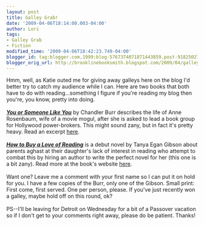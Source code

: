 ```yaml
---
layout: post
title: Galley Grab!
date: '2009-04-06T18:14:00.003-04:00'
author: Lori
tags:
- Galley Grab
- Fiction
modified_time: '2009-04-06T18:42:23.749-04:00'
blogger_id: tag:blogger.com,1999:blog-5767374071871443859.post-9182502775662257811
blogger_orig_url: http://brooklinebooksmith.blogspot.com/2009/04/galley-grab.html
---
```


Hmm, well, as Katie outed me for giving away galleys here on the blog I'd better try to catch my audience while I can.  Here are two books that both have to do with reading...something I figure if you're reading my blog then you're, you know, pretty into doing.<br /><br /><strong><em><a href="http://brookline.booksense.com/NASApp/store/Product?s=showproduct&amp;isbn=9780061715655">You or Someone Like You</a></em></strong> by Chandler Burr describes the life of Anne Rosenbaum, wife of a movie mogul, after she is asked to lead a book group for Hollywood power-brokers. This might sound zany, but in fact it's pretty heavy. Read an excerpt <a href="http://narrativemagazine.com/node/469/">here</a>.<br /><br /><strong><em><a href="http://brookline.booksense.com/NASApp/store/Product?s=showproduct&amp;isbn=9780525951148">How to Buy a Love of Reading</a></em></strong> is a debut novel by Tanya Egan Gibson about parents aghast at their daughter's lack of interest in reading who attempt to combat this by hiring an author to write the perfect novel for her (this one is a bit zany). Read more at the book's website <a href="http://howtobuyaloveofreading.com/">here</a>.<br /><br />Want one? Leave me a comment with your first name so I can put it on hold for you. I have a few copies of the Burr, only one of the Gibson. Small print: First come, first served. One per person, please. If you've just recently won a galley, maybe hold off on this round, ok?<br /><br />PS--I'll be leaving for Detroit on Wednesday for a bit of a Passover vacation so if I don't get to your comments right away, please do be patient. Thanks!